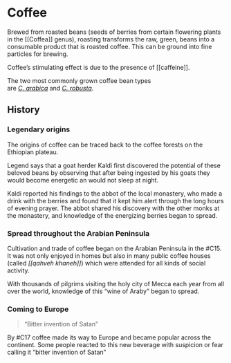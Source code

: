 # Coffee
Brewed from roasted beans (seeds of berries from certain flowering plants in the [[Coffea]] genus), roasting transforms the raw, green, beans into a consumable product that is roasted coffee. This can be ground into fine particles for brewing.

Coffee’s stimulating effect is due to the presence of [[caffeine]].

The two most commonly grown coffee bean types are _[C. arabica](https://en.wikipedia.org/api/rest_v1/page/mobile-html/Coffea_arabica "Coffea arabica")_ and _[C. robusta](https://en.wikipedia.org/api/rest_v1/page/mobile-html/Robusta_coffee "Robusta coffee")_.

## History
### Legendary origins
The origins of coffee can be traced back to the coffee forests on the Ethiopian plateau. 

Legend says that a goat herder Kaldi first discovered the potential of these beloved beans by observing that after being ingested by his goats they would become energetic an would not sleep at night.

Kaldi reported his findings to the abbot of the local monastery, who made a drink with the berries and found that it kept him alert through the long hours of evening prayer. The abbot shared his discovery with the other monks at the monastery, and knowledge of the energizing berries began to spread.

### Spread throughout the Arabian Peninsula
Cultivation and trade of coffee began on the Arabian Peninsula in the #C15. It was not only enjoyed in homes but also in many public coffee houses (called *[[qahveh khaneh]]*) which were attended for all kinds of social activity.

With thousands of pilgrims visiting the holy city of Mecca each year from all over the world, knowledge of this “wine of Araby” began to spread.

### Coming to Europe
> “Bitter invention of Satan”

By #C17 coffee made its way to Europe and became popular across the continent. Some people reacted to this new beverage with suspicion or fear calling it “bitter invention of Satan”